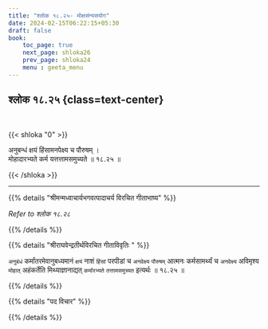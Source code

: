 ```yaml
---
title: "श्लोक १८.२५- मोक्षसंन्यसयोग"
date: 2024-02-15T06:22:15+05:30
draft: false
book:
    toc_page: true
    next_page: shloka26
    prev_page: shloka24
    menu : geeta_menu
---
```




## श्लोक १८.२५ {class=text-center}

<br/>

{{< shloka  "0"  >}}

अनुबन्धं क्षयं हिंसामनपेक्ष्य च पौरुषम् ।  
मोहादारभ्यते कर्म यत्तत्तामसमुच्यते ॥ १८.२५ ॥

{{< /shloka >}}

---

{{% details "श्रीमन्मध्वाचार्यभगवत्पादाचर्य विरचित  गीताभाष्य" %}}

*Refer to श्लोक १८.२८*

{{% /details %}}


{{% details "श्रीराघवेन्द्रतीर्थविरचित गीताविवृतिः " %}}

`अनुबंधं` कर्मांतरमेवानुबध्यमानं `क्षयं` नाशं `हिंसां` परपीडां च
`अनवेक्ष्य` `पौरुषम्` आत्मनः कर्मसामर्थ्यं च `अनवेक्ष्य` अविमृश्य `मोहात्` 
अहंकर्तेति मिथ्याज्ञानाद्यत्‌ `कर्मारभ्यते` `तत्तामसमुच्यत` इत्यर्थः ॥ १८.२५ ॥

{{% /details %}}


{{% details "पद विचार" %}}


{{% /details %}}
